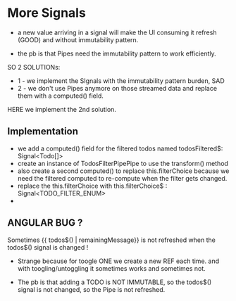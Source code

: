 # More Signals

- a new value arriving in a signal will make the UI consuming it refresh (GOOD) and without immutability pattern.


- the pb is that Pipes need the immutability pattern to work efficiently.

SO 2 SOLUTIONs:

- 1 - we implement the SIgnals with the immutability pattern burden, SAD
- 2 - we don't use Pipes anymore on those streamed data and replace them with a computed() field.

HERE we implement the 2nd solution.

## Implementation

- we add a computed() field for the filtered todos named todosFiltered$: Signal<Todo[]>
- create an instance of TodosFilterPipePipe to use the transform() method
- also create a second computed() to replace this.filterChoice because we need the filtered computed to re-compute when
  the filter gets changed.
- replace the this.filterChoice with this.filterChoice$ : Signal<TODO_FILTER_ENUM>
-

## ANGULAR BUG ?

Sometimes {{ todos$() | remainingMessage}} is not refreshed when the todos$() signal is changed !

- Strange because for toogle ONE we create a new REF each time. and with toogling/untoggling it sometimes works and
  sometimes not.

- The pb is that adding a TODO is NOT IMMUTABLE, so the todos$() signal is not changed, so the Pipe is not refreshed.
